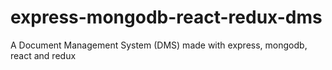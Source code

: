# express-mongodb-react-redux-dms

A Document Management System (DMS) made with express, mongodb, react and redux
